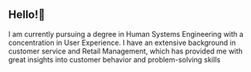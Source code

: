 ## Hello!👋
<p>I am currently pursuing a degree in Human Systems Engineering with a concentration in User Experience. I have an extensive background in customer service and Retail Management, which has provided me with great insights into customer behavior and problem-solving skills</p>

<!--
**jlongo27/jlongo27** is a ✨ _special_ ✨ repository because its `README.md` (this file) appears on your GitHub profile.

Here are some ideas to get you started:

- 🔭 I’m currently working on ...
- 🌱 I’m currently learning ...
- 👯 I’m looking to collaborate on ...
- 🤔 I’m looking for help with ...
- 💬 Ask me about ...
- 📫 How to reach me: ...
- 😄 Pronouns: ...
- ⚡ Fun fact: ...
-->

